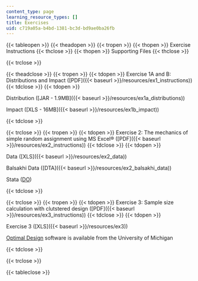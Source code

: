 ```yaml
---
content_type: page
learning_resource_types: []
title: Exercises
uid: c719a05a-b4bd-1381-bc3d-bd9ae0ba26fb
---
```


{{< tableopen >}}
{{< theadopen >}}
{{< tropen >}}
{{< thopen >}}
Exercise Instructions
{{< thclose >}}
{{< thopen >}}
Supporting Files
{{< thclose >}}

{{< trclose >}}

{{< theadclose >}}
{{< tropen >}}
{{< tdopen >}}
Exercise 1A and B: Distributions and Impact ([PDF]({{< baseurl >}}/resources/ex1_instructions))
{{< tdclose >}}
{{< tdopen >}}


Distribution ([JAR - 1.9MB]({{< baseurl >}}/resources/ex1a_distributions))

Impact ([XLS - 16MB]({{< baseurl >}}/resources/ex1b_impact))


{{< tdclose >}}

{{< trclose >}}
{{< tropen >}}
{{< tdopen >}}
Exercise 2: The mechanics of simple random assignment using MS Excel® ([PDF]({{< baseurl >}}/resources/ex2_instructions))
{{< tdclose >}}
{{< tdopen >}}


Data ([XLS]({{< baseurl >}}/resources/ex2_data))

Balsakhi Data ([DTA]({{< baseurl >}}/resources/ex2_balsakhi_data))

Stata ([DO](./resolveuid/f1947482ba33fb6f763de283cee3a0f9))


{{< tdclose >}}

{{< trclose >}}
{{< tropen >}}
{{< tdopen >}}
Exercise 3: Sample size calculation with clutstered design ([PDF]({{< baseurl >}}/resources/ex3_instructions))
{{< tdclose >}}
{{< tdopen >}}


Exercise 3 ([XLS]({{< baseurl >}}/resources/ex3))

[Optimal Design](https://sites.google.com/site/optimaldesignsoftware/home) software is available from the University of Michigan


{{< tdclose >}}

{{< trclose >}}

{{< tableclose >}}